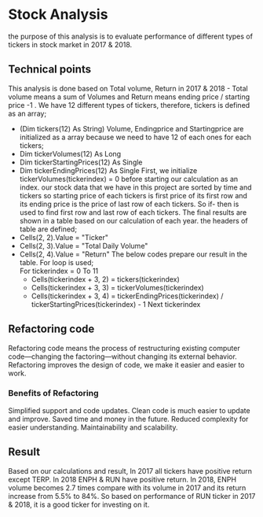 # Stock Analysis
the purpose of this analysis is to evaluate performance of different types of tickers in stock market in 2017 & 2018.

## Technical points
This analysis is done based on Total volume, Return in 2017 & 2018 - Total volume means a sum of Volumes and Return means ending price / starting price -1 .
We have 12 different types of tickers,  therefore,  tickers is defined as an array; 
 - (Dim tickers(12) As String)
Volume, Endingprice and Startingprice are initialized as a array because we need to have 12 of each ones for each tickers;
 - Dim tickerVolumes(12) As Long
 - Dim tickerStartingPrices(12) As Single
 - Dim tickerEndingPrices(12) As Single
First, we initialize tickerVolumes(tickerindex) = 0 before starting our calculation as an index.
our stock data that we have in this project are sorted by time and tickers so starting price of each tickers is first price of its first row and its ending price is the price of last row of each tickers. So if- then is used to find first row and last row of each tickers.
The final results are shown in a table based on our calculation of each year. the headers of table are defined; 		 
 - Cells(2, 2).Value = "Ticker"
 - Cells(2, 3).Value = "Total Daily Volume"
 - Cells(2, 4).Value = "Return"
The below codes prepare our result in the table. For loop is used;		
 For tickerindex = 0 To 11
   - Cells(tickerindex + 3, 2) = tickers(tickerindex)
   - Cells(tickerindex + 3, 3) = tickerVolumes(tickerindex)
   - Cells(tickerindex + 3, 4) = tickerEndingPrices(tickerindex) / tickerStartingPrices(tickerindex) - 1
 Next tickerindex
 
## Refactoring code
Refactoring code means the process of restructuring existing computer code—changing the factoring—without changing its external behavior. Refactoring improves the design of code, we make it easier and easier to work.
  ### Benefits of Refactoring 
Simplified support and code updates. Clean code is much easier to update and improve.
Saved time and money in the future. 
Reduced complexity for easier understanding.
Maintainability and scalability.

## Result
Based on our calculations and result, In 2017 all tickers have positive return except TERP. In 2018 ENPH & RUN have positive return. In 2018, ENPH volume becomes 2.7 times compare with its volume in 2017 and its return increase from 5.5% to 84%. So based on performance of RUN ticker in 2017 & 2018, it is a good ticker for investing on it.



